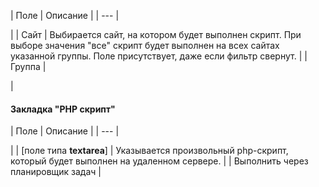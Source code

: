 | Поле | Описание |
| --- |

|
| Сайт | Выбирается сайт, на котором будет выполнен скрипт. При выборе значения "все" скрипт будет выполнен на всех сайтах указанной группы.   Поле присутствует, даже если фильтр свернут. |
| Группа |

|

#### Закладка "PHP скрипт"

| Поле | Описание |
| --- |

|
| [поле типа **textarea**] | Указывается произвольный php-скрипт, который будет выполнен на удаленном сервере. |
| Выполнить через планировщик задач |